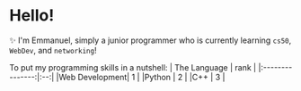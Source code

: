 # Hello!
✨ I'm Emmanuel, simply a junior programmer who is currently learning `cs50`, `WebDev`, and `networking`!

To put my programming skills in a nutshell:
| The Language | rank |
|:---------------:|:--:|
|Web Development| 1 |
|Python | 2 |
|C++  | 3 |
<!--
**MasterTraits/MasterTraits** is a ✨ _special_ ✨ repository because its `README.md` (this file) appears on your GitHub profile.

Here are some ideas to get you started:

- 🔭 I’m currently working on ...
- 🌱 I’m currently learning ...
- 👯 I’m looking to collaborate on ...
- 🤔 I’m looking for help with ...
- 💬 Ask me about ...
- 📫 How to reach me: ...
- 😄 Pronouns: ...
- ⚡ Fun fact: ...
-->

